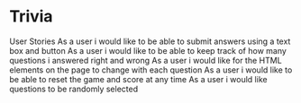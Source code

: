 # Trivia
User Stories
As a user i would like to be able to submit answers using a text box and button
As a user i would like to be able to keep track of how many questions i answered right and wrong
As a user i would like for the HTML elements on the page to change with each question
As a user i would like to be able to reset the game and score at any time
As a user i would like questions to be randomly selected 
